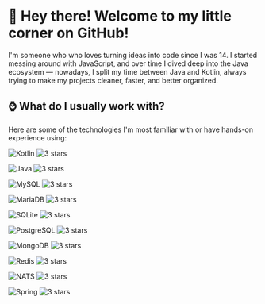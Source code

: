 # 👋 Hey there! Welcome to my little corner on GitHub!

I'm someone who who loves turning ideas into code since I was 14. I started messing around with JavaScript, and over time I dived deep into the Java ecosystem — nowadays, I split my time between Java and Kotlin, always trying to make my projects cleaner, faster, and better organized.

## ⌚ What do I usually work with?

Here are some of the technologies I'm most familiar with or have hands-on experience using:

<p align="left">
  <img src="https://img.shields.io/badge/KOTLIN-7F52FF?style=flat&logo=kotlin&logoColor=white" alt="Kotlin" />
  <img src="https://img.shields.io/badge/%E2%98%85%E2%98%85%E2%98%85-white?style=flat&color=grey" alt="3 stars" />
</p>

<p align="left">
  <img src="https://img.shields.io/badge/JAVA-ED8B00?style=flat&logo=java&logoColor=white" alt="Java" />
  <img src="https://img.shields.io/badge/%E2%98%85%E2%98%85%E2%98%85-white?style=flat&color=grey" alt="3 stars" />
</p>

<p align="left">
  <img src="https://img.shields.io/badge/MYSQL-4479A1?style=flat&logo=mysql&logoColor=white" alt="MySQL" />
  <img src="https://img.shields.io/badge/%E2%98%85%E2%98%85%E2%98%85-white?style=flat&color=grey" alt="3 stars" />
</p>

<p align="left">
  <img src="https://img.shields.io/badge/MARIADB-003545?style=flat&logo=mariadb&logoColor=white" alt="MariaDB" />
  <img src="https://img.shields.io/badge/%E2%98%85%E2%98%85%E2%98%85-white?style=flat&color=grey" alt="3 stars" />
</p>

<p align="left">
  <img src="https://img.shields.io/badge/SQLITE-003B57?style=flat&logo=sqlite&logoColor=white" alt="SQLite" />
  <img src="https://img.shields.io/badge/%E2%98%85%E2%98%85%E2%98%85-white?style=flat&color=grey" alt="3 stars" />
</p>

<p align="left">
  <img src="https://img.shields.io/badge/POSTGRESQL-316192?style=flat&logo=postgresql&logoColor=white" alt="PostgreSQL" />
  <img src="https://img.shields.io/badge/%E2%98%85%E2%98%85%E2%98%85-white?style=flat&color=grey" alt="3 stars" />
</p>

<p align="left">
  <img src="https://img.shields.io/badge/MONGODB-47A248?style=flat&logo=mongodb&logoColor=white" alt="MongoDB" />
  <img src="https://img.shields.io/badge/%E2%98%85%E2%98%85%E2%98%85-white?style=flat&color=grey" alt="3 stars" />
</p>

<p align="left">
  <img src="https://img.shields.io/badge/REDIS-DC382D?style=flat&logo=redis&logoColor=white" alt="Redis" />
  <img src="https://img.shields.io/badge/%E2%98%85%E2%98%85%E2%98%85-white?style=flat&color=grey" alt="3 stars" />
</p>

<p align="left">
  <img src="https://img.shields.io/badge/NATS-222222?style=flat&logo=nats&logoColor=white" alt="NATS" />
  <img src="https://img.shields.io/badge/%E2%98%85%E2%98%85%E2%98%85-white?style=flat&color=grey" alt="3 stars" />
</p>

<p align="left">
  <img src="https://img.shields.io/badge/SPRING-6DB33F?style=flat&logo=spring&logoColor=white" alt="Spring" />
  <img src="https://img.shields.io/badge/%E2%98%85%E2%98%85%E2%98%85-white?style=flat&color=grey" alt="3 stars" />
</p>
